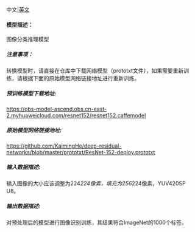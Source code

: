 中文|[英文](README_en.md)
#### 模型描述：

图像分类推理模型

##### 注意事项：
转换模型时，请直接在仓库中下载网络模型（prototxt文件），如果需要重新训练，请根据下面的原始模型网络链接地址进行重新训练。

##### 预训练模型下载地址:
https://obs-model-ascend.obs.cn-east-2.myhuaweicloud.com/resnet152/resnet152.caffemodel

##### 原始模型网络链接地址:
https://github.com/KaimingHe/deep-residual-networks/blob/master/prototxt/ResNet-152-deploy.prototxt

##### 输入数据描述:

输入图像的大小应该调整为224*224像素，填充为256*224像素，YUV420SP U8。

##### 输出数据描述:

对预处理后的模型进行图像识别训练，其结果符合ImageNet的1000个标签。
